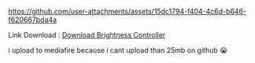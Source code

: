 

https://github.com/user-attachments/assets/15dc1794-f404-4c6d-b646-f620667bda4a

Link Download : [Download Brightness Controller](https://www.mediafire.com/file/uda6mmqiavv0v7d/Brightness+Controller.zip/file)

i upload to mediafire because i cant upload than 25mb on github :sob:
